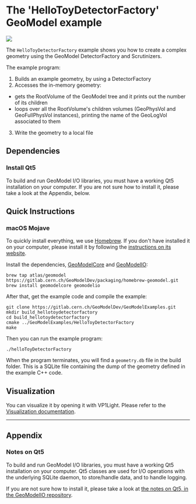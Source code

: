 # The 'HelloToyDetectorFactory' GeoModel example

![](docs/assets/visualization-e7c35926.png)

The `HelloToyDetectorFactory` example shows you how to create a complex geometry using the GeoModel DetectorFactory and Scrutinizers.

The example program:

 1. Builds an example geometry, by using a DetectorFactory
 2. Accesses the in-memory geometry:
   * gets the RootVolume of the GeoModel tree and it prints out the number of its children
   * loops over all the RootVolume's children volumes (GeoPhysVol and GeoFullPhysVol instances), printing the name of the GeoLogVol associated to them
 3. Write the geometry to a local file


## Dependencies

### Install Qt5

To build and run GeoModel I/O libraries, you must have a working Qt5 installation on your computer.
If you are not sure how to install it, please take a look at the Appendix, below.


## Quick Instructions

### macOS Mojave

To quickly install everything, we use [Homebrew](). If you don't have installed it on your computer, please install it by following the [instructions on its website]().

Install the dependencies, [GeoModelCore](https://gitlab.cern.ch/GeoModelDev/GeoModelCore) and [GeoModelIO](https://gitlab.cern.ch/GeoModelDev/GeoModelIO):

```
brew tap atlas/geomodel https://gitlab.cern.ch/GeoModelDev/packaging/homebrew-geomodel.git
brew install geomodelcore geomodelio
```

After that, get the example code and compile the example:

```
git clone https://gitlab.cern.ch/GeoModelDev/GeoModelExamples.git
mkdir build_hellotoydetectorfactory
cd build_hellotoydetectorfactory
cmake ../GeoModelExamples/HelloToyDetectorFactory
make
```

Then you can run the example program:

```
./helloToyDetectorFactory
```

When the program terminates, you will find a `geometry.db` file in the build folder. This is a SQLite file containing the dump of the geometry defined in the example C++ code.

## Visualization

You can visualize it by opening it with VP1Light. Please refer to the [Visualization documentation](docs/visualization.md).


----

## Appendix

### Notes on Qt5

To build and run GeoModel I/O libraries, you must have a working Qt5 installation on your computer. Qt5 classes are used for I/O operations with the underlying SQLite daemon, to store/handle data, and to handle logging.

If you are not sure how to install it, please take a look at [the notes on Qt5, in the GeoModelIO repository](https://gitlab.cern.ch/GeoModelDev/GeoModelIO/blob/main/README_QT5_NOTES.md).
